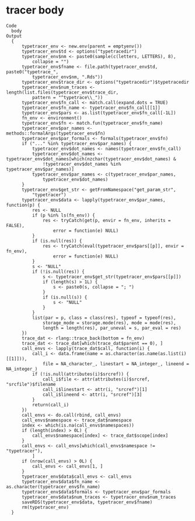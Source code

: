 # tracer body

    Code
      body
    Output
      {
          typetracer_env <- new.env(parent = emptyenv())
          typetracer_env$td <- options("typetracedir")
          typetracer_env$nm <- paste0(sample(c(letters, LETTERS), 8), 
              collapse = "")
          typetracer_env$fname <- file.path(typetracer_env$td, paste0("typetrace_", 
              typetracer_env$nm, ".Rds"))
          typetracer_env$trace_dir <- options("typetracedir")$typetracedir
          typetracer_env$num_traces <- length(list.files(typetracer_env$trace_dir, 
              pattern = "^typetrace\\_"))
          typetracer_env$fn_call <- match.call(expand.dots = TRUE)
          typetracer_env$fn_name <- typetracer_env$fn_call[[1]]
          typetracer_env$pars <- as.list(typetracer_env$fn_call[-1L])
          fn_env <- environment()
          typetracer_env$fn <- match.fun(typetracer_env$fn_name)
          typetracer_env$par_names <- methods::formalArgs(typetracer_env$fn)
          typetracer_env$par_formals <- formals(typetracer_env$fn)
          if ("..." %in% typetracer_env$par_names) {
              typetracer_env$dot_names <- names(typetracer_env$fn_call)
              typetracer_env$dot_names <- typetracer_env$dot_names[which(nzchar(typetracer_env$dot_names) & 
                  !typetracer_env$dot_names %in% typetracer_env$par_names)]
              typetracer_env$par_names <- c(typetracer_env$par_names, 
                  typetracer_env$dot_names)
          }
          typetracer_env$get_str <- getFromNamespace("get_param_str", 
              "typetracer")
          typetracer_env$data <- lapply(typetracer_env$par_names, function(p) {
              res <- NULL
              if (p %in% ls(fn_env)) {
                  res <- tryCatch(get(p, envir = fn_env, inherits = FALSE), 
                      error = function(e) NULL)
              }
              if (is.null(res)) {
                  res <- tryCatch(eval(typetracer_env$pars[[p]], envir = fn_env), 
                      error = function(e) NULL)
              }
              s <- "NULL"
              if (!is.null(res)) {
                  s <- typetracer_env$get_str(typetracer_env$pars[[p]])
                  if (length(s) > 1L) {
                      s <- paste0(s, collapse = "; ")
                  }
                  if (is.null(s)) {
                      s <- "NULL"
                  }
              }
              list(par = p, class = class(res), typeof = typeof(res), 
                  storage_mode = storage.mode(res), mode = mode(res), 
                  length = length(res), par_uneval = s, par_eval = res)
          })
          trace_dat <- rlang::trace_back(bottom = fn_env)
          trace_dat <- trace_dat[which(trace_dat$parent == 0), ]
          call_envs <- lapply(trace_dat$call, function(i) {
              call_i <- data.frame(name = as.character(as.name(as.list(i)[[1]])), 
                  file = NA_character_, linestart = NA_integer_, lineend = NA_integer_)
              if (!is.null(attributes(i)$srcref)) {
                  call_i$file <- attr(attributes(i)$srcref, "srcfile")$filename
                  call_i$linestart <- attr(i, "srcref")[1]
                  call_i$lineend <- attr(i, "srcref")[3]
              }
              return(call_i)
          })
          call_envs <- do.call(rbind, call_envs)
          call_envs$namespace <- trace_dat$namespace
          index <- which(is.na(call_envs$namespaces))
          if (length(index) > 0L) {
              call_envs$namespace[index] <- trace_dat$scope[index]
          }
          call_envs <- call_envs[which(call_envs$namespace != "typetracer"), 
              ]
          if (nrow(call_envs) > 0L) {
              call_envs <- call_envs[1, ]
          }
          typetracer_env$data$call_envs <- call_envs
          typetracer_env$data$fn_name <- as.character(typetracer_env$fn_name)
          typetracer_env$data$formals <- typetracer_env$par_formals
          typetracer_env$data$num_traces <- typetracer_env$num_traces
          saveRDS(typetracer_env$data, typetracer_env$fname)
          rm(typetracer_env)
      }

